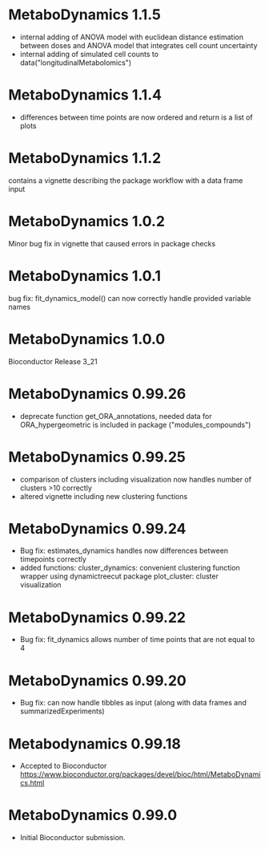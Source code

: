 # MetaboDynamics 1.1.5
- internal adding of ANOVA model with euclidean distance estimation between doses and ANOVA model that integrates cell count uncertainty
- internal adding of simulated cell counts to data("longitudinalMetabolomics")

# MetaboDynamics 1.1.4
- differences between time points are now ordered and return is a list of plots 

# MetaboDynamics 1.1.2
contains a vignette describing the package workflow with a data frame input

# MetaboDynamics 1.0.2
Minor bug fix in vignette that caused errors in package checks

# MetaboDynamics 1.0.1
bug fix: fit_dynamics_model() can now correctly handle provided variable names

# MetaboDynamics 1.0.0
Bioconductor Release 3_21

# MetaboDynamics 0.99.26
* deprecate function get_ORA_annotations, needed data for ORA_hypergeometric
is included in package ("modules_compounds")

# MetaboDynamics 0.99.25
* comparison of clusters including visualization now handles number of clusters >10 correctly
* altered vignette including new clustering functions

# MetaboDynamics 0.99.24

* Bug fix: estimates_dynamics handles now differences between timepoints correctly
* added functions: cluster_dynamics: convenient clustering function wrapper using dynamictreecut package
                    plot_cluster: cluster visualization

# MetaboDynamics 0.99.22

* Bug fix: fit_dynamics allows number of time points that are not equal to 4

# MetaboDynamics 0.99.20

* Bug fix: can now handle tibbles as input (along with data frames and summarizedExperiments)

# Metabodynamics 0.99.18

* Accepted to Bioconductor https://www.bioconductor.org/packages/devel/bioc/html/MetaboDynamics.html 

# MetaboDynamics 0.99.0

* Initial Bioconductor submission.


